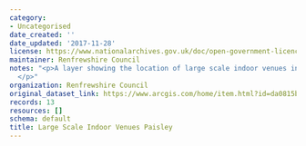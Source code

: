 ```yaml
---
category:
- Uncategorised
date_created: ''
date_updated: '2017-11-28'
license: https://www.nationalarchives.gov.uk/doc/open-government-licence/version/3/
maintainer: Renfrewshire Council
notes: "<p>A layer showing the location of large scale indoor venues in Paisley.\_\
  </p>"
organization: Renfrewshire Council
original_dataset_link: https://www.arcgis.com/home/item.html?id=da0815b4bdea4e819eeb0e3cceda635c
records: 13
resources: []
schema: default
title: Large Scale Indoor Venues Paisley
---
```

